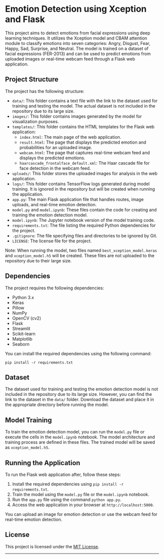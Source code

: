 # Emotion Detection using Xception and Flask

This project aims to detect emotions from facial expressions using deep learning techniques. It utilizes the Xception model and CBAM attention module to classify emotions into seven categories: Angry, Disgust, Fear, Happy, Sad, Surprise, and Neutral. The model is trained on a dataset of facial expressions (FER-2013) and can be used to predict emotions from uploaded images or real-time webcam feed through a Flask web application.

## Project Structure

The project has the following structure:

- `data/`: This folder contains a text file with the link to the dataset used for training and testing the model. The actual dataset is not included in the repository due to its large size.
- `images/`: This folder contains images generated by the model for visualization purposes.
- `templates/`: This folder contains the HTML templates for the Flask web application:
  - `index.html`: The main page of the web application.
  - `result.html`: The page that displays the predicted emotion and probabilities for an uploaded image.
  - `webcam.html`: The page that captures real-time webcam feed and displays the predicted emotions.
  - `haarcascade_frontalface_default.xml`: The Haar cascade file for face detection in the webcam feed.
- `uploads/`: This folder stores the uploaded images for analysis in the web application.
- `logs/`: This folder contains TensorFlow logs generated during model training. It is ignored in the repository but will be created when running the application.
- `app.py`: The main Flask application file that handles routes, image uploads, and real-time emotion detection.
- `model.py` and `model.ipynb`: These files contain the code for creating and training the emotion detection model.
- `model.ipynb`: The Jupyter notebook version of the model training code.
- `requirements.txt`: The file listing the required Python dependencies for the project.
- `.gitignore`: The file specifying files and directories to be ignored by Git.
- `LICENSE`: The license file for the project.

Note: When running the model, two files named `best_xception_model.keras` and `xception_model.h5` will be created. These files are not uploaded to the repository due to their large size.

## Dependencies

The project requires the following dependencies:

- Python 3.x
- Keras
- Pillow
- NumPy
- OpenCV (cv2)
- Flask
- Streamlit
- Scikit-learn
- Matplotlib
- Seaborn

You can install the required dependencies using the following command:

```
pip install -r requirements.txt
```

## Dataset

The dataset used for training and testing the emotion detection model is not included in the repository due to its large size. However, you can find the link to the dataset in the `data/` folder. Download the dataset and place it in the appropriate directory before running the model.

## Model Training

To train the emotion detection model, you can run the `model.py` file or execute the cells in the `model.ipynb` notebook. The model architecture and training process are defined in these files. The trained model will be saved as `xception_model.h5`.

## Running the Application

To run the Flask web application after, follow these steps:

1. Install the required dependencies using `pip install -r requirements.txt`.
2. Train the model using the `model.py` file or the `model.ipynb` notebook.
3. Run the `app.py` file using the command `python app.py`.
4. Access the web application in your browser at `http://localhost:5000`.

You can upload an image for emotion detection or use the webcam feed for real-time emotion detection.

## License

This project is licensed under the [MIT License](LICENSE).

---